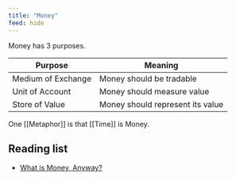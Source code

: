 ```yaml
---
title: "Money"
feed: hide
---
```


Money has 3 purposes.

|Purpose|Meaning|
|--------|---------|
|Medium of Exchange|Money should be tradable|
|Unit of Account|Money should measure value|
|Store of Value|Money should represent its value|

One [[Metaphor]] is that [[Time]] is Money.

## Reading list

* [What is Money, Anyway?](https://www.lynalden.com/what-is-money/)
